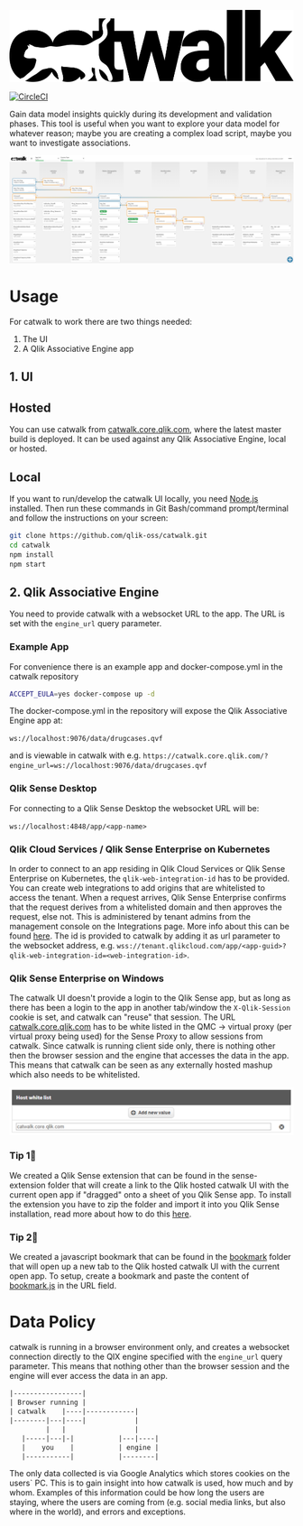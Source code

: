 ![catwalk](./src/assets/catwalk.svg)

[![CircleCI](https://circleci.com/gh/qlik-oss/catwalk/tree/master.svg?style=svg)](https://circleci.com/gh/qlik-oss/catwalk/tree/master)

Gain data model insights quickly during its development and validation phases. This tool is useful when you want to explore your data model for whatever reason; maybe you are creating a complex load script, maybe you want to investigate associations.

![screenshot](./images/screenshot.png)

# Usage

For catwalk to work there are two things needed:
1. The UI
2. A Qlik Associative Engine app

## 1. UI

## Hosted

You can use catwalk from [catwalk.core.qlik.com](https://catwalk.core.qlik.com), where the latest master build is deployed. It can be used against any Qlik Associative Engine, local or hosted.

## Local

If you want to run/develop the catwalk UI locally, you need [Node.js](https://nodejs.org/en/) installed. Then run these commands in Git Bash/command prompt/terminal and follow the instructions on your screen:

```bash
git clone https://github.com/qlik-oss/catwalk.git
cd catwalk
npm install
npm start
```

## 2. Qlik Associative Engine
You need to provide catwalk with a websocket URL to the app. The URL is set with the `engine_url` query parameter.

### Example App
For convenience there is an example app and docker-compose.yml in the catwalk repository
```bash
ACCEPT_EULA=yes docker-compose up -d
```
The docker-compose.yml in the repository will expose the Qlik Associative Engine app at:

`ws://localhost:9076/data/drugcases.qvf`

and is viewable in catwalk with e.g. `https://catwalk.core.qlik.com/?engine_url=ws://localhost:9076/data/drugcases.qvf`

### Qlik Sense Desktop
For connecting to a Qlik Sense Desktop the websocket URL will be:

`ws://localhost:4848/app/<app-name>`

### Qlik Cloud Services / Qlik Sense Enterprise on Kubernetes
In order to connect to an app residing in Qlik Cloud Services or Qlik Sense Enterprise on Kubernetes, the `qlik-web-integration-id` has to be provided. You can create web integrations to add origins that are whitelisted to access the tenant. When a request arrives, Qlik Sense Enterprise confirms that the request derives from a whitelisted domain and then approves the request, else not. This is administered by tenant admins from the management console on the Integrations page. More info about this can be found [here](https://help.qlik.com/en-US/cloud-services/Subsystems/Hub/Content/Sense_Hub/Admin/mc-adminster-web-integrations.htm). The id is provided to catwalk by adding it as url parameter to the websocket address, e.g. `wss://tenant.qlikcloud.com/app/<app-guid>?qlik-web-integration-id=<web-integration-id>`.

### Qlik Sense Enterprise on Windows
The catwalk UI doesn't provide a login to the Qlik Sense app, but as long as there has been a login to the app in another tab/window the `X-Qlik-Session` cookie is set, and catwalk can "reuse" that session. The URL [catwalk.core.qlik.com](https://catwalk.core.qlik.com) has to be white listed in the QMC -> virtual proxy (per virtual proxy being used) for the Sense Proxy to allow sessions from catwalk. Since catwalk is running client side only, there is nothing other then the browser session and the engine that accesses the data in the app. This means that catwalk can be seen as any externally hosted mashup which also needs to be whitelisted.

![host white list](./images/qmc-whitelist.png)

### Tip 1:tada:
We created a Qlik Sense extension that can be found in the sense-extension folder that will create a link to the Qlik hosted catwalk UI with the current open app if "dragged" onto a sheet of you Qlik Sense app.
To install the extension you have to zip the folder and import it into you Qlik Sense installation, read more about how to do this [here](https://help.qlik.com/en-US/sense-developer/November2018/Subsystems/Extensions/Content/Sense_Extensions/Howtos/deploy-extensions.htm).

### Tip 2:tada:
We created a javascript bookmark that can be found in the [bookmark](./bookmark) folder that will open up a new tab to the Qlik hosted catwalk UI with the current open app.
To setup, create a bookmark and paste the content of [bookmark.js](./bookmark/bookmark.js) in the URL field.

# Data Policy
catwalk is running in a browser environment only, and creates a websocket connection directly to the QIX engine specified with the `engine_url` query parameter. This means that nothing other than the browser session and the engine will ever access the data in an app.

```
|-----------------|
| Browser running |
| catwalk    |----|------------|
|--------|---|----|            |
         |   |                 |
   |-----|---|-|           |---|----|
   |    you    |           | engine |
   |-----------|           |--------|
```
The only data collected is via Google Analytics which stores cookies on the users\` PC. This is to gain insight into how catwalk is used, how much and by whom. Examples of this information could be how long the users are staying, where the users are coming from (e.g. social media links, but also where in the world), and errors and exceptions.
